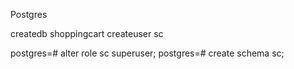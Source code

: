 Postgres

createdb shoppingcart
createuser sc

postgres=# alter role sc superuser;
postgres=# create schema sc;